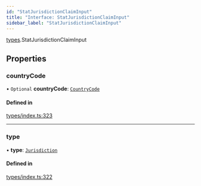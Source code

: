 ```yaml
---
id: "StatJurisdictionClaimInput"
title: "Interface: StatJurisdictionClaimInput"
sidebar_label: "StatJurisdictionClaimInput"
---
```


[types](../../../modules/Types/Types.md).StatJurisdictionClaimInput

## Properties

### countryCode

• `Optional` **countryCode**: [`CountryCode`](../../../enums/Generated/Types/CountryCode/CountryCode.md)

#### Defined in

[types/index.ts:323](https://github.com/PolymeshAssociation/polymesh-sdk/blob/720afb69c/src/types/index.ts#L323)

___

### type

• **type**: [`Jurisdiction`](../../../enums/Types/ClaimType/ClaimType.md#jurisdiction)

#### Defined in

[types/index.ts:322](https://github.com/PolymeshAssociation/polymesh-sdk/blob/720afb69c/src/types/index.ts#L322)
